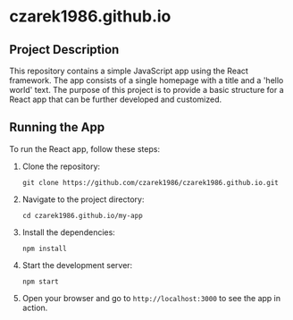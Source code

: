 # czarek1986.github.io

## Project Description

This repository contains a simple JavaScript app using the React framework. The app consists of a single homepage with a title and a 'hello world' text. The purpose of this project is to provide a basic structure for a React app that can be further developed and customized.

## Running the App

To run the React app, follow these steps:

1. Clone the repository:
   ```
   git clone https://github.com/czarek1986/czarek1986.github.io.git
   ```
2. Navigate to the project directory:
   ```
   cd czarek1986.github.io/my-app
   ```
3. Install the dependencies:
   ```
   npm install
   ```
4. Start the development server:
   ```
   npm start
   ```
5. Open your browser and go to `http://localhost:3000` to see the app in action.
